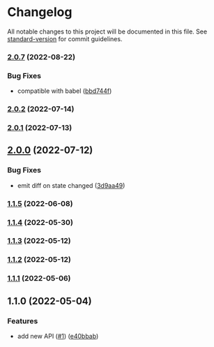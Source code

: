 # Changelog

All notable changes to this project will be documented in this file. See [standard-version](https://github.com/conventional-changelog/standard-version) for commit guidelines.

### [2.0.7](https://github.com/crimx/synced-store/compare/v2.0.2...v2.0.7) (2022-08-22)


### Bug Fixes

* compatible with babel ([bbd744f](https://github.com/crimx/synced-store/commit/bbd744fcee4c4b67b05a2a73422b47ddbbe7d0ee))

### [2.0.2](https://github.com/crimx/synced-store/compare/v2.0.1...v2.0.2) (2022-07-14)

### [2.0.1](https://github.com/crimx/synced-store/compare/v2.0.0...v2.0.1) (2022-07-13)

## [2.0.0](https://github.com/crimx/synced-store/compare/v1.1.5...v2.0.0) (2022-07-12)


### Bug Fixes

* emit diff on state changed ([3d9aa49](https://github.com/crimx/synced-store/commit/3d9aa49e34bc4d970ed51d857f2297eb8e98198b))

### [1.1.5](https://github.com/crimx/synced-store/compare/v1.1.4...v1.1.5) (2022-06-08)

### [1.1.4](https://github.com/crimx/synced-store/compare/v1.1.3...v1.1.4) (2022-05-30)

### [1.1.3](https://github.com/crimx/synced-store/compare/v1.1.2...v1.1.3) (2022-05-12)

### [1.1.2](https://github.com/crimx/synced-store/compare/v1.1.1...v1.1.2) (2022-05-12)

### [1.1.1](https://github.com/crimx/synced-store/compare/v1.1.0...v1.1.1) (2022-05-06)

## 1.1.0 (2022-05-04)


### Features

* add new API ([#1](https://github.com/crimx/synced-store/issues/1)) ([e40bbab](https://github.com/crimx/synced-store/commit/e40bbab054c7eb9604bfddd0ce5dd8a3f8795915))
